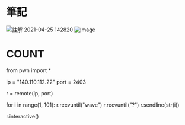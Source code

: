 # 筆記

![註解 2021-04-25 142820](https://user-images.githubusercontent.com/70767105/115984210-6b7ff900-a5d8-11eb-9d38-be39408b117e.png)
![image](https://user-images.githubusercontent.com/70767105/115985467-91100100-a5de-11eb-8902-98f4bdfc0c7f.png)

# COUNT
from pwn import *

ip = "140.110.112.22"
port = 2403

r = remote(ip, port)

for i in range(1, 101):
	r.recvuntil("wave")
	r.recvuntil("?")
	r.sendline(str(i))

r.interactive()

